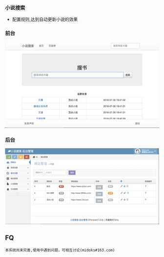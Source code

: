 ### 小说搜索

- 配置规则,达到自动更新小说的效果

### 前台
[![前台](/doc/fontend.png)](/doc/fontend.png)

### 后台
[![后台](/doc/backends.png)](/doc/backends.png)

## FQ
```
本系统尚未完善,使用中遇到问题，可相互讨论(midoks#163.com)
```